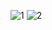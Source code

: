 ![1](https://frontendeval.com/images/modal-1.png)
![2](https://frontendeval.com/images/modal-2.png)
